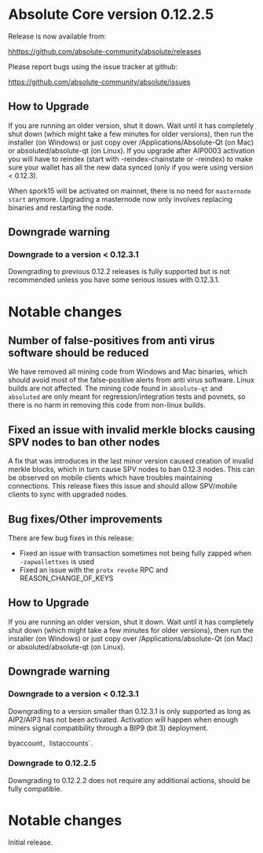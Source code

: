 Absolute Core version 0.12.2.5
==========================

Release is now available from:

  <hhttps://github.com/absolute-community/absolute/releases>

Please report bugs using the issue tracker at github:

  <https://github.com/absolute-community/absolute/issues>


How to Upgrade
--------------

If you are running an older version, shut it down. Wait until it has completely
shut down (which might take a few minutes for older versions), then run the
installer (on Windows) or just copy over /Applications/Absolute-Qt (on Mac) or
absoluted/absolute-qt (on Linux). If you upgrade after AIP0003 activation you will
have to reindex (start with -reindex-chainstate or -reindex) to make sure
your wallet has all the new data synced (only if you were using version < 0.12.3).

When spork15 will be activated on mainnet, there is no need for `masternode start`
anymore. Upgrading a masternode now only involves replacing binaries and restarting
the node.

Downgrade warning
-----------------

### Downgrade to a version < 0.12.3.1

Downgrading to previous 0.12.2 releases is fully supported but is not recommended unless you have some serious issues with 0.12.3.1.

Notable changes
===============

Number of false-positives from anti virus software should be reduced
--------------------------------------------------------------------
We have removed all mining code from Windows and Mac binaries, which should avoid most of the false-positive alerts
from anti virus software. Linux builds are not affected. The mining code found in `absolute-qt` and `absoluted` are only meant
for regression/integration tests and povnets, so there is no harm in removing this code from non-linux builds.

Fixed an issue with invalid merkle blocks causing SPV nodes to ban other nodes
------------------------------------------------------------------------------
A fix that was introduces in the last minor version caused creation of invalid merkle blocks, which in turn cause SPV
nodes to ban 0.12.3 nodes. This can be observed on mobile clients which have troubles maintaining connections. This
release fixes this issue and should allow SPV/mobile clients to sync with upgraded nodes.


Bug fixes/Other improvements
----------------------------
There are few bug fixes in this release:
- Fixed an issue with transaction sometimes not being fully zapped when `-zapwallettxes` is used
- Fixed an issue with the `protx revoke` RPC and REASON_CHANGE_OF_KEYS


How to Upgrade
--------------

If you are running an older version, shut it down. Wait until it has completely
shut down (which might take a few minutes for older versions), then run the
installer (on Windows) or just copy over /Applications/absolute-Qt (on Mac) or
absoluted/absolute-qt (on Linux).

Downgrade warning
-----------------

### Downgrade to a version < 0.12.3.1

Downgrading to a version smaller than 0.12.3.1 is only supported as long as AIP2/AIP3
has not been activated. Activation will happen when enough miners signal compatibility
through a BIP9 (bit 3) deployment.


byaccount`, `listaccounts`.

### Downgrade to 0.12.2.5

Downgrading to 0.12.2.2 does not require any additional actions, should be
fully compatible.

Notable changes
===============

Initial release.

